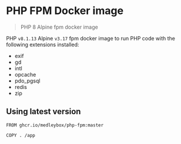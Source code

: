 # PHP FPM Docker image
> PHP 8 Alpine fpm docker image

PHP `v8.1.13` Alpine `v3.17` fpm docker image to run PHP code with the following extensions installed:
- exif
- gd
- intl
- opcache
- pdo_pgsql
- redis
- zip

## Using latest version
```
FROM ghcr.io/medleybox/php-fpm:master

COPY . /app
```